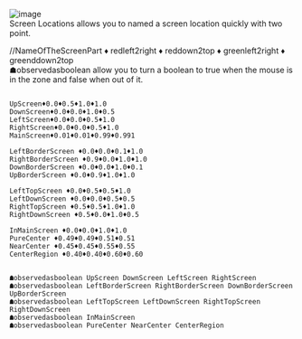 

![image](https://user-images.githubusercontent.com/20149493/108843819-8388cb80-75db-11eb-8f6f-5058acfe4b39.png)  
Screen Locations allows you to named a screen location quickly with two point.  

//NameOfTheScreenPart ♦ redleft2right ♦ reddown2top ♦ greenleft2right ♦ greenddown2top   
☗observedasboolean allow you to turn a boolean to true when the mouse is in the zone and false when out of it.  

```

UpScreen♦0.0♦0.5♦1.0♦1.0
DownScreen♦0.0♦0.0♦1.0♦0.5
LeftScreen♦0.0♦0.0♦0.5♦1.0
RightScreen♦0.0♦0.0♦0.5♦1.0
MainScreen♦0.01♦0.01♦0.99♦0.991

LeftBorderScreen ♦0.0♦0.0♦0.1♦1.0
RightBorderScreen ♦0.9♦0.0♦1.0♦1.0
DownBorderScreen ♦0.0♦0.0♦1.0♦0.1
UpBorderScreen ♦0.0♦0.9♦1.0♦1.0

LeftTopScreen ♦0.0♦0.5♦0.5♦1.0
LeftDownScreen ♦0.0♦0.0♦0.5♦0.5
RightTopScreen ♦0.5♦0.5♦1.0♦1.0
RightDownScreen ♦0.5♦0.0♦1.0♦0.5

InMainScreen ♦0.0♦0.0♦1.0♦1.0
PureCenter ♦0.49♦0.49♦0.51♦0.51
NearCenter ♦0.45♦0.45♦0.55♦0.55
CenterRegion ♦0.40♦0.40♦0.60♦0.60


☗observedasboolean UpScreen DownScreen LeftScreen RightScreen
☗observedasboolean LeftBorderScreen RightBorderScreen DownBorderScreen UpBorderScreen
☗observedasboolean LeftTopScreen LeftDownScreen RightTopScreen RightDownScreen
☗observedasboolean InMainScreen 
☗observedasboolean PureCenter NearCenter CenterRegion

```